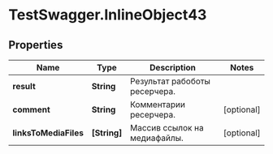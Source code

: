 # TestSwagger.InlineObject43

## Properties

Name | Type | Description | Notes
------------ | ------------- | ------------- | -------------
**result** | **String** | Результат рабоботы ресерчера. | 
**comment** | **String** | Комментарии ресерчера. | [optional] 
**linksToMediaFiles** | **[String]** | Массив ссылок на медиафайлы. | [optional] 


